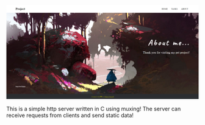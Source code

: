 ![GitHub Logo](wwwroot/statics/images/logo.png)

This is a simple http server written in C using muxing!
The server can receive requests from clients and send static data!
